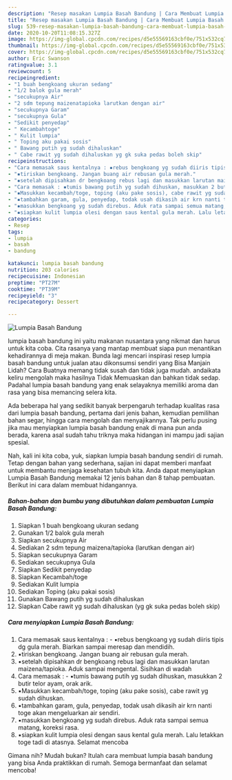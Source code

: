 ```yaml
---
description: "Resep masakan Lumpia Basah Bandung | Cara Membuat Lumpia Basah Bandung Yang Lezat"
title: "Resep masakan Lumpia Basah Bandung | Cara Membuat Lumpia Basah Bandung Yang Lezat"
slug: 539-resep-masakan-lumpia-basah-bandung-cara-membuat-lumpia-basah-bandung-yang-lezat
date: 2020-10-20T11:08:15.327Z
image: https://img-global.cpcdn.com/recipes/d5e55569163cbf0e/751x532cq70/lumpia-basah-bandung-foto-resep-utama.jpg
thumbnail: https://img-global.cpcdn.com/recipes/d5e55569163cbf0e/751x532cq70/lumpia-basah-bandung-foto-resep-utama.jpg
cover: https://img-global.cpcdn.com/recipes/d5e55569163cbf0e/751x532cq70/lumpia-basah-bandung-foto-resep-utama.jpg
author: Eric Swanson
ratingvalue: 3.1
reviewcount: 5
recipeingredient:
- "1 buah bengkoang ukuran sedang"
- "1/2 balok gula merah"
- "secukupnya Air"
- "2 sdm tepung maizenatapioka larutkan dengan air"
- "secukupnya Garam"
- "secukupnya Gula"
- "Sedikit penyedap"
- " Kecambahtoge"
- " Kulit lumpia"
- " Toping aku pakai sosis"
- " Bawang putih yg sudah dihaluskan"
- " Cabe rawit yg sudah dihaluskan yg gk suka pedas boleh skip"
recipeinstructions:
- "Cara memasak saus kentalnya : ▪️rebus bengkoang yg sudah diiris tipis dg gula merah. Biarkan sampai meresap dan mendidih."
- "▪️tiriskan bengkoang. Jangan buang air rebusan gula merah."
- "▪️setelah dipisahkan dr bengkoang rebus lagi dan masukkan larutan maizena/tapioka. Aduk sampai mengental. Sisihkan di wadah"
- "Cara memasak : ▪️tumis bawang putih yg sudah dihuskan, masukkan 2 butir telor ayam, orak arik."
- "▪️Masukkan kecambah/toge, toping (aku pake sosis), cabe rawit yg sudah dihuskan."
- "▪️tambahkan garam, gula, penyedap, todak usah dikasih air krn nanti toge akan mengeluarkan air sendiri."
- "▪️masukkan bengkoang yg sudah direbus. Aduk rata sampai semua matang, koreksi rasa."
- "▪️siapkan kulit lumpia olesi dengan saus kental gula merah. Lalu letakkan toge tadi di atasnya. Selamat mencoba"
categories:
- Resep
tags:
- lumpia
- basah
- bandung

katakunci: lumpia basah bandung 
nutrition: 203 calories
recipecuisine: Indonesian
preptime: "PT27M"
cooktime: "PT39M"
recipeyield: "3"
recipecategory: Dessert

---
```



![Lumpia Basah Bandung](https://img-global.cpcdn.com/recipes/d5e55569163cbf0e/751x532cq70/lumpia-basah-bandung-foto-resep-utama.jpg)


lumpia basah bandung ini yaitu makanan nusantara yang nikmat dan harus untuk kita coba. Cita rasanya yang mantap membuat siapa pun menantikan kehadirannya di meja makan.
Bunda lagi mencari inspirasi resep lumpia basah bandung untuk jualan atau dikonsumsi sendiri yang Bisa Manjain Lidah? Cara Buatnya memang tidak susah dan tidak juga mudah. andaikata keliru mengolah maka hasilnya Tidak Memuaskan dan bahkan tidak sedap. Padahal lumpia basah bandung yang enak selayaknya memiliki aroma dan rasa yang bisa memancing selera kita.

Ada beberapa hal yang sedikit banyak berpengaruh terhadap kualitas rasa dari lumpia basah bandung, pertama dari jenis bahan, kemudian pemilihan bahan segar, hingga cara mengolah dan menyajikannya. Tak perlu pusing jika mau menyiapkan lumpia basah bandung enak di mana pun anda berada, karena asal sudah tahu triknya maka hidangan ini mampu jadi sajian spesial.




Nah, kali ini kita coba, yuk, siapkan lumpia basah bandung sendiri di rumah. Tetap dengan bahan yang sederhana, sajian ini dapat memberi manfaat untuk membantu menjaga kesehatan tubuh kita. Anda dapat menyiapkan Lumpia Basah Bandung memakai 12 jenis bahan dan 8 tahap pembuatan. Berikut ini cara dalam membuat hidangannya.

<!--inarticleads1-->

##### Bahan-bahan dan bumbu yang dibutuhkan dalam pembuatan Lumpia Basah Bandung:

1. Siapkan 1 buah bengkoang ukuran sedang
1. Gunakan 1/2 balok gula merah
1. Siapkan secukupnya Air
1. Sediakan 2 sdm tepung maizena/tapioka (larutkan dengan air)
1. Siapkan secukupnya Garam
1. Sediakan secukupnya Gula
1. Siapkan Sedikit penyedap
1. Siapkan  Kecambah/toge
1. Sediakan  Kulit lumpia
1. Sediakan  Toping (aku pakai sosis)
1. Gunakan  Bawang putih yg sudah dihaluskan
1. Siapkan  Cabe rawit yg sudah dihaluskan (yg gk suka pedas boleh skip)




<!--inarticleads2-->

##### Cara menyiapkan Lumpia Basah Bandung:

1. Cara memasak saus kentalnya : - ▪️rebus bengkoang yg sudah diiris tipis dg gula merah. Biarkan sampai meresap dan mendidih.
1. ▪️tiriskan bengkoang. Jangan buang air rebusan gula merah.
1. ▪️setelah dipisahkan dr bengkoang rebus lagi dan masukkan larutan maizena/tapioka. Aduk sampai mengental. Sisihkan di wadah
1. Cara memasak : - ▪️tumis bawang putih yg sudah dihuskan, masukkan 2 butir telor ayam, orak arik.
1. ▪️Masukkan kecambah/toge, toping (aku pake sosis), cabe rawit yg sudah dihuskan.
1. ▪️tambahkan garam, gula, penyedap, todak usah dikasih air krn nanti toge akan mengeluarkan air sendiri.
1. ▪️masukkan bengkoang yg sudah direbus. Aduk rata sampai semua matang, koreksi rasa.
1. ▪️siapkan kulit lumpia olesi dengan saus kental gula merah. Lalu letakkan toge tadi di atasnya. Selamat mencoba




Gimana nih? Mudah bukan? Itulah cara membuat lumpia basah bandung yang bisa Anda praktikkan di rumah. Semoga bermanfaat dan selamat mencoba!
